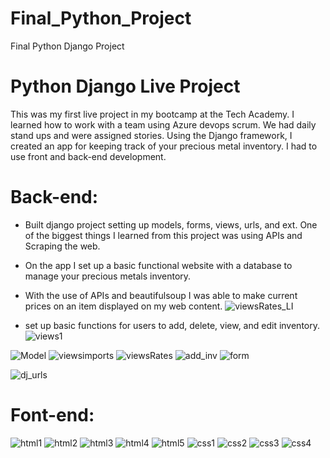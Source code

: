 # Final_Python_Project
Final Python Django Project


# Python Django Live Project
This was my first live project in my bootcamp at the Tech Academy. I learned how to work with a team using Azure devops scrum. We had daily stand ups and were assigned stories.  Using the Django framework, I created an app for keeping track of your precious metal inventory. I had to use front and back-end development. 

# Back-end:
* Built django project setting up models, forms, views, urls, and ext. One of the biggest things I learned from this project was using APIs and Scraping the web.
* On the app I set up a basic functional website with a database to manage your precious metals inventory.
* With the use of APIs and beautifulsoup I was able to make current prices on an item displayed on  my web content.
![viewsRates_LI](https://user-images.githubusercontent.com/82834522/126914870-1997a16e-6f1a-4581-9088-95de83f453ca.jpg)

* set up basic functions for users to add, delete, view, and edit inventory.
![views1](https://user-images.githubusercontent.com/82834522/126914162-4d04f0a5-cdae-477f-b6ff-034145f7d3ca.PNG)

![Model](https://user-images.githubusercontent.com/82834522/126914177-c939b3dc-d337-4a50-9af1-4c9d1db912e6.PNG)
![viewsimports](https://user-images.githubusercontent.com/82834522/126914191-c371d557-9258-4b65-9371-a12f8ded9054.PNG)
![viewsRates](https://user-images.githubusercontent.com/82834522/126914182-7449eee3-f235-4c3a-a5d2-cc081d4454bc.PNG)
![add_inv](https://user-images.githubusercontent.com/82834522/126914201-14904630-6226-431c-b299-4bcace5e3d6e.PNG)
![form](https://user-images.githubusercontent.com/82834522/126914205-79d11d5e-d383-4ae5-8f31-51f837edc827.PNG)

![dj_urls](https://user-images.githubusercontent.com/82834522/126914212-7167d348-de80-4130-880a-e0cd3e1b53d3.PNG)

# Font-end:
![html1](https://user-images.githubusercontent.com/82834522/126914884-1637416a-ea1f-449a-b021-b6e00baff709.PNG)
![html2](https://user-images.githubusercontent.com/82834522/126914885-5ceeb547-db52-4133-81d4-635c0a0a9fb9.PNG)
![html3](https://user-images.githubusercontent.com/82834522/126914886-d7c168f4-ffbf-4002-8667-7fbe3e836121.PNG)
![html4](https://user-images.githubusercontent.com/82834522/126914887-b94a0830-de80-499f-a37d-9a4f3ec341ed.PNG)
![html5](https://user-images.githubusercontent.com/82834522/126914888-e7de8c89-b95c-4f64-b479-fa7ccbfb8fdc.PNG)
![css1](https://user-images.githubusercontent.com/82834522/126914889-8124b283-df09-4b9b-9de9-9fb414ad1eb4.PNG)
![css2](https://user-images.githubusercontent.com/82834522/126914891-1b55adbd-d64b-4023-bf0f-db4efef9ca96.png)
![css3](https://user-images.githubusercontent.com/82834522/126914892-e07247a0-6e1d-4d25-936a-96d266c7c222.PNG)
![css4](https://user-images.githubusercontent.com/82834522/126914894-e17aca2e-8cfd-4d93-b7ae-fd6aea0df0a3.PNG)

